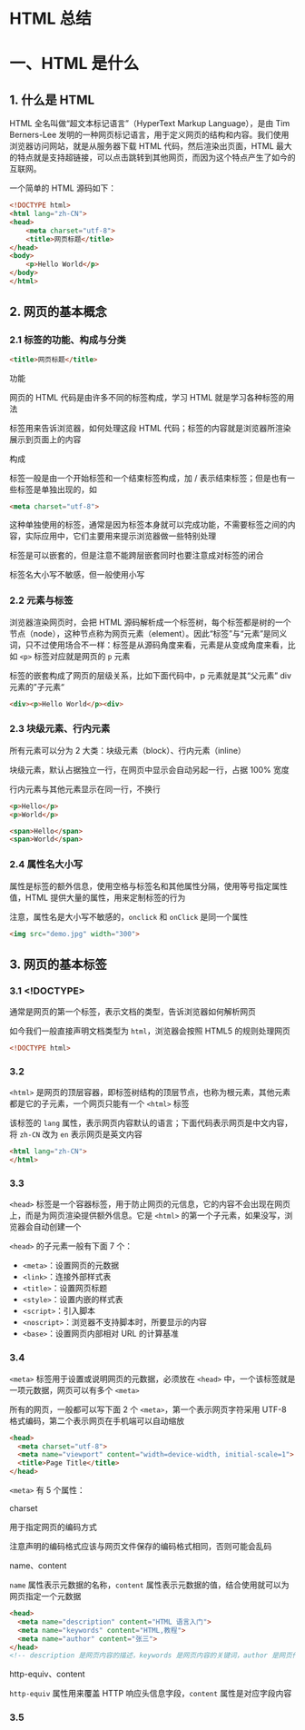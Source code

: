 # HTML 总结

# 一、HTML 是什么

## 1. 什么是 HTML

HTML 全名叫做“超文本标记语言”（HyperText Markup Language），是由 Tim Berners-Lee 发明的一种网页标记语言，用于定义网页的结构和内容。我们使用浏览器访问网站，就是从服务器下载 HTML 代码，然后渲染出页面，HTML 最大的特点就是支持超链接，可以点击跳转到其他网页，而因为这个特点产生了如今的互联网。

一个简单的 HTML 源码如下：

```html
<!DOCTYPE html>
<html lang="zh-CN">
<head>
	<meta charset="utf-8">
	<title>网页标题</title>
</head>
<body>
	<p>Hello World</p>
</body>
</html>
```

## 2. 网页的基本概念

### 2.1 标签的功能、构成与分类

```html
<title>网页标题</title>
```

功能

网页的 HTML 代码是由许多不同的标签构成，学习 HTML 就是学习各种标签的用法

标签用来告诉浏览器，如何处理这段 HTML 代码；标签的内容就是浏览器所渲染展示到页面上的内容

构成

标签一般是由一个开始标签和一个结束标签构成，加 / 表示结束标签；但是也有一些标签是单独出现的，如

```html
<meta charset="utf-8">
```

这种单独使用的标签，通常是因为标签本身就可以完成功能，不需要标签之间的内容，实际应用中，它们主要用来提示浏览器做一些特别处理

标签是可以嵌套的，但是注意不能跨层嵌套同时也要注意成对标签的闭合

标签名大小写不敏感，但一般使用小写

### 2.2 元素与标签

浏览器渲染网页时，会把 HTML 源码解析成一个标签树，每个标签都是树的一个节点（node），这种节点称为网页元素（element）。因此“标签”与“元素”是同义词，只不过使用场合不一样：标签是从源码角度来看，元素是从变成角度来看，比如 `<p>` 标签对应就是网页的 `p` 元素

标签的嵌套构成了网页的层级关系，比如下面代码中，p 元素就是其“父元素” div 元素的”子元素“

```html
<div><p>Hello World</p><div>
```

### 2.3 块级元素、行内元素

所有元素可以分为 2 大类：块级元素（block）、行内元素（inline）

块级元素，默认占据独立一行，在网页中显示会自动另起一行，占据 100% 宽度

行内元素与其他元素显示在同一行，不换行

```html
<p>Hello</p>
<p>World</p>

<span>Hello</span>
<span>World</span>
```

### 2.4 属性名大小写

属性是标签的额外信息，使用空格与标签名和其他属性分隔，使用等号指定属性值，HTML 提供大量的属性，用来定制标签的行为

注意，属性名是大小写不敏感的，`onclick` 和 `onClick` 是同一个属性

```html
<img src="demo.jpg" width="300">
```

## 3. 网页的基本标签

### 3.1 <!DOCTYPE>

通常是网页的第一个标签，表示文档的类型，告诉浏览器如何解析网页

如今我们一般直接声明文档类型为 `html`，浏览器会按照 HTML5 的规则处理网页

```html
<!DOCTYPE html>
```

### 3.2 <html>

`<html>` 是网页的顶层容器，即标签树结构的顶层节点，也称为根元素，其他元素都是它的子元素，一个网页只能有一个 `<html>` 标签

该标签的 `lang` 属性，表示网页内容默认的语言；下面代码表示网页是中文内容，将 `zh-CN` 改为 `en` 表示网页是英文内容

```html
<html lang="zh-CN">
</html>
```

### 3.3 <head>

`<head>` 标签是一个容器标签，用于防止网页的元信息，它的内容不会出现在网页上，而是为网页渲染提供额外信息。它是 `<html>` 的第一个子元素，如果没写，浏览器会自动创建一个

`<head>` 的子元素一般有下面 7 个：

- `<meta>`：设置网页的元数据
- `<link>`：连接外部样式表
- `<title>`：设置网页标题
- `<style>`：设置内嵌的样式表
- `<script>`：引入脚本
- `<noscript>`：浏览器不支持脚本时，所要显示的内容
- `<base>`：设置网页内部相对 URL 的计算基准

### 3.4 <meta>

`<meta>` 标签用于设置或说明网页的元数据，必须放在 `<head>` 中，一个该标签就是一项元数据，网页可以有多个 `<meta>`

所有的网页，一般都可以写下面 2 个 `<meta>`，第一个表示网页字符采用 UTF-8 格式编码，第二个表示网页在手机端可以自动缩放

```html
<head>
  <meta charset="utf-8">
  <meta name="viewport" content="width=device-width, initial-scale=1">
  <title>Page Title</title>
</head>
```

`<meta>` 有 5 个属性：

charset

用于指定网页的编码方式

注意声明的编码格式应该与网页文件保存的编码格式相同，否则可能会乱码

name、content

`name` 属性表示元数据的名称，`content` 属性表示元数据的值，结合使用就可以为网页指定一个元数据

```html
<head>
  <meta name="description" content="HTML 语言入门">
  <meta name="keywords" content="HTML,教程">
  <meta name="author" content="张三">
</head>
<!-- description 是网页内容的描述，keywords 是网页内容的关键词，author 是网页作者 -->
```

http-equiv、content

`http-equiv` 属性用来覆盖 HTTP 响应头信息字段，`content` 属性是对应字段内容

### 3.5 <title>

`<title>` 标签用于指定网页的标题，会显示在浏览器窗口的标题栏

### 3.6 <body>

`<body>` 标签是一个容器标签，用于放置网页的主体内容，浏览器显示的页面内容都是放置在其内部

## 4. HTML 的空格处理规则

HTML 有自己的空格处理规则，标签内容的头部、尾部空格一律忽略不计，标签内容中的多个连续空格（包括制表符 `\\t`）会被浏览器合成一个空格，浏览器还会将文本中的换行符（`\\n`）和回车符（`\\r`）替换成空格

## 5. 注释

HTML 代码的注释以 `<!--` 开头，以 `—->` 结尾，支持多行注释

```html
<!-- 这是一个注释 -->
<!--
	这是一个多行注释
	<p>111</p>
	<p>222</p>
-->
```

# 二、URL

## 1. URL 是什么

URL 全称为“统一资源定位符”（Uniform Resource Locator），又称作网址，表示各种资源的互联网位置，比如：`https://www.example.com/path/index.html` 

资源，即各种可以通过互联网访问的文件，如网页、图像、音视频、JS 脚本等，只有知道了它们的 URL，才能在互联网上获取它们

一个 URL对应一个资源，但一个资源可以对应多个 URL

URL 是互联网的基础，之所以可以“互联”，是因为网页可以通过“链接”包含其他 URL，用户点击就可以通过一个 URL跳转到其他 URL，获取不同资源或者前往不同网站

## 2. 网址的组成部分

URL 由多个部分组成，比如下面就是一个较复杂的 URL

```html
https://www.example.com:80/path/to/index.html?key1=value1&key2=value2#anchor
```

### 2.1 协议

协议，是浏览器请求服务器资源的方法，上面的 `https://` 就表示使用了 HTTPS 协议

浏览器默认使用的时候 HTTP 协议，HTTPS 是 HTTP 的加密版本

后面的 `://` 不是所有的协议都是如此，比如邮件地址协议是 `mailto:xxx@yyy.com`

### 2.2 主机

主机，是资源所在的网站名或服务器的名字，又称域名，比如上面的 `[www.example.com](http://www.example.com)` ，有些主机没有域名，只有 IP 地址如 `192.168.2.23` ，这种情况常出现在局域网

### 2.3 端口

同一个域名下面可能包含多个网站，它们通过“端口”区分，端口是一个整数，可以理解成访问者告诉服务器想要访问那个网站。浏览器默认端口是 `80`

### 2.4 路径

路径是资源在网站的位置，比如上面的 `/path/index.html`，就是指向网站的 `/path` 子目录下面的网页文件 `index.html` 

路径可能只包含目录，不包含文件名，如 `/xxx/`，甚至尾部的 `/` 都可以省略。这时，服务器通常会默认跳转到该目录下的 `index.html` 文件（等同于请求 `/xxx/index.html`），当然也可能有其他的处理（如列出目录中的所有文件），取决于服务器的设置，一般来说访问 [`www.example.com`](http://www.example.com) 这个网址，很可能返回的是网页文件 `www.example.com/index.html`

### 2.5 查询参数

查询参数是提供给服务器的额外信息，参数的位置在路径后面，两者之间使用 `？`分隔

查询参数由一组或多组键值对构成，每组键值对同时具有键名和键值，使用 `=` 链接，多组参数间使用 `&` 连接，比如 `key1=value1&key2=value2`

### 2.6 锚点

锚点是网页内部的定位点，使用 # 加上锚点名称，位置位于网址最后，如 `#anchor`。浏览器加载页面后，会自动滚动到锚点所在的位置。锚点名称通过网页元素的 `id` 属性命名

## 3. URL 字符

URL 的各个部分只能使用字符：`a-z`、`A-Z`、`0-9`、`-`、`_`、`.` ，加上 18 个 URL 的保留字符，只能出现在给定位置上，比如 `?` 只能出现在查询参数的开头

如果想要在其他位置使用保留字、汉字怎么办？

那么如果网址的其他部分想要使用这些保留字符怎么办呢，必须使用他们的转译形式，转义方法是在这些字符的十六进制 ASCII 码前加上 `%`，比如 `xxx?index.html` 就需要写成 `xxx%3Findex.html` 。URL 合法字符如 `a-z` 也是可以使用转义写法的，但是不推荐，最后，空格的转义形式为 `%20` 

既不属于合法字符、也不属于保留字符的其他字符（如汉字），理论上不需要转义可以直接写在 URL 中，浏览器会自动将其转义发给服务器。转义方法是使用字符的十六进制 UTF-8 编码，2 位算一组，每组头部添加 `%` 

```html
<!-- www.expample.com/中国.html -->
www.example.com/%e4%b8%ad%e5%9b%bd.html
```

## 4. 绝对 URL 与相对 URL

URL 分两种：绝对 URL和相对 URL

绝对 URL，指的是只靠 URL 本身就能确定资源的位置，这就意味着 URL 必须带有资源的完整信息，包含协议、主机、路径等部分，前面的例子都是绝对 URL

相对 URL，指的是 URL 不包含资源位置的全部信息，必须结合当前网页的位置，才能定位资源。比如，当前网页 URL 为 `https://www.example.com/path/index.html`，网页上有个资源，URL 指向 `a.html`，这就是相对 URL，因为只知道 `a.html` 并不能定位资源，浏览器假定 `a.html` 与当前网页在同一个子目录下，从而得到绝对 URL `[https://www.example.com/path/a.html](https://www.example.com/path/a.html)` 

相对 URL 如果以 `/` 开头，就表示网站的根目录，否则必须以当前目录为起点推算资源位置

URL 还有 2 个特殊简写表示特定位置：

`.`：表示当前目录，如 `./a.html` 表示当前目录下的 `a.html` 文件

`..`：表示上级目录，如 `../a.html` 表示上级目录下的 `a.html` 文件，这种写法可以连用

## 5. <base>

`<base>` 标签指定网页内部的所有相对 URL 的计算基准，整个网页只能有一个 `<base>` 标签，且只能放在 `<head>` 中

```html
<head>
<base href="https://www.example.com/files/" target="_blank">
</head>
```

`href` 属性给出计算的基准网址，`target` 属性给出如何打开链接的说明，`<base>` 必须具备这 2 个属性中的一个

一旦设定对这个网页都有效，如果想要改变某个链接的行为只能使用绝对链接代替相对链接，注意，锚点也是针对 `<base>` 计算的而不是当前网页的 URL

# 三、网页元素的属性

## 1. 属性

网页元素的属性可以定制元素的行为，属性的写法是标签内部的键值对，比如 `<html lang="en">`

属性名与标签名一样，不区分大小写，`lang` 与 `LANG` 是同一个属性

有些属性是布尔属性（即属性值是布尔值），有和无两种状态，因此写了属性名即表示有该属性，不写就表示没有该属性，如 `<input type="text" required>`

## 2. 全局属性

所有的元素都可以使用，不过有些属性对某些元素可能不产生意义

### 2.1 id

`id` 属性是元素在网页中的唯一标识符，该属性的值必须是全局唯一的，即同一个页面不能有 2 个相同的 `id` 属性值，另外， `id` 属性值不能有空格

```html
<div id="div1"></div>
<div id="div2"></div>
<div id="div3"></div>
```

可以在 `id` 属性值之前加上 `#`，放到 URL 中作为锚点，定位到该元素在网页中的位置

### 2.2 class

`class` 属性用来对网页元素进行分类，如果不同元素的 `class` 属性值相同，则表示它们是一类的。一个元素可以同时具有多个 `class`，它们之间使用空格分隔

```html
<div class="div1 div2 div3"></div>
```

### 2.3 title

`title` 属性用来给元素添加附加说明，大多数浏览器中，鼠标悬浮在元素上，都会显示 `title` 属性值

```html
<img src="demo.jpg" title="一张图片">
```

### 2.4 style

`style` 属性用来指定当前元素的 CSS 样式

```html
<p style="color: red;">Hello World</p>
```

### 2.5 hidden

`hidden` 表示当前元素不再跟当前网页相关，因此浏览器就不会渲染这个元素，所以在网页中看不到该元素

注意，CSS 的可见性设置，优先级高于 `hidden` 属性，即如果使用 CSS 设置了元素可见那么 `hidden` 属性无效

### 2.6 lang，dir

`lang` 属性指定网页元素使用的语言，属性值如： `zh` 表示中文，`zh-Hans`表示简体中文，`en` 表示英语

`dir` 属性表示文字的阅读方向，属性值有：`ltr` 从左向右，`rtl` 丛右向左，`auto` 浏览器根据内容自行决定

### 2.7 contenteditable

HTML 网页内容默认是用户不能编辑的，`contenteditable` 属性允许用户修改内容，属性值有：`true` 或空字符串表示内容可编辑，`false` 表示不可编辑

```html
<p contenteditable="true">本段内容可以直接修改</p>
```

用户点击即可进行编辑，当然，除非提交到服务器，否则页面刷新还是显示原来的内容

### 2.8 data-

`data-` 属性用于给元素嵌入自定义属性或数据，通过 CSS 或 JS 进行使用

```html
<head>
	<style>
    #div1::before {
      content: attr(data-x);
    }
    div[data-xx="456"] {
      width: 100px;
      height: 100px;
      border: 1px solid red;
    }
  </style>
</head>
<body>
  <div
    id="div1"
    data-x="123"
    data-xx="456"
    data-xxx="789"
  >Hello World</div>
  <script>
    var div1 = document.querySelector('#div1')
    console.log(div1.dataset.xxx) // "789"
  </script>
</body>
```

### 2.9 事件处理属性

除了上述属性，全局属性还包括事件处理属性，用来响应用户的动作，这些属性的值都是 JS 代码，如 `onclick`、`onblur` 等等

# 四、HTML 字符编码

## 1. HTML 的字符编码

网页包含大量文字，浏览器必须知道这些文字的编码方法，才能把文字正确解析显示出来，一般情况下服务器向浏览器发送 HTML 网页文件时，会通过 HTTP 头声明网页的编码方式

```jsx
Content-Type: text/html; charset=UTF-8
```

HTTP 头信息的 `Content-Type` 字段先声明，服务器发送的数据类型是 `text/html` 即 HTML 网页，然后声明网页文字编码为 `UTF-8`

网页内部也会再用 `<meta>` 再次声明网页的编码

```html
<meta charset="UTF-8">
```

## 2. UTF-8

如今网页中最常用的编码为 UTF-8，UTF-8 编码是 Unicode 字符集的一种表达形式，这个字符集包含了世界上所有字符

每一个字符都有一个 Unicode 号码，称作码点，可以通过码点查到是什么字符，如 a 的码点是十进制 97（十六进制 61）

HTML 允许使用 Unicode 码点表示字符，浏览器会自动将码点转成对应字符，注意，HTML 标签本身不能使用码点表示

码点的表示法：`&#十进制码点`、`&#x十六进制码点`，如 a 可以写成 `&#97` 或 `&#x61`

## 3. 字符的实体表示

由于数字码点难以记忆，HTML 为一些特殊字符设置了容易记忆的名字，允许通过名字来表示这些字符

常用的字符写法有：

- `<`：`&lt;`
- `>`：`&gt;`
- `©`：`&copy;`
- 空格：`&nbsp;`

# 五、语义化

## 1. HTML 语义化

HTML 标签的一个重要作用，就是声明网页元素的性质，使得用户只看标签就能了解这个元素的意义，阅读源码就能了解网页的大致结构。语义良好的网页，天然具有良好的结构，对于开发者易读易写易维护，也能帮助计算机更好地处理网页内容

一个典型的语义结构的网页：

```html
<body>
	<header>页眉</header>
	<main>
	  <article>
	    <h1>文章标题</h1>
	    <p>文章内容</p>
	  </article>
	</main>
	<footer>页尾</footer>
</body>
```

## 2. 常用语义化标签

### 2.1 <header>

既可以表示整个网页的头部，也可以表示一篇文章或一个区块的头部

### 2.2 <footer>

表示网页、文章、章节的尾部，如果用于整个网页的尾部，称为“页尾”，通常包含版权信息或其他相关信息

### 2.3 <main>

表示页面的主体内容，一个页面只能有一个 `<main>`

`<main>` 是顶层标签，不能写在 `<header>`、`<footer>`、`<article>`、`<aside>`、`<nav>` 等标签中

另外，功能性区块如搜索栏不适合放入 `<main>`

### 2.4 <article>

表示页面中一段完整的内容，通常用来表示一篇文章或一个论坛的帖子，它可以有自己的标题

### 2.5 <aside>

用来放置与网页或文章主要内容间接相关的部分，网页级的 `<aside>` 可以用来放置侧边栏，文章级的 `<aside>` 可以用来放置评论或注释

### 2.6 <section>

表示含有主题的独立部分，通常用在文档中表示一个章节，比如 `<article>` 可以包含多个 `<section>`，当然，一个 `<section>` 中也可以有多个 `<article>` 这个取决于在当前页面的含义，另外，一般来说 `<section>` 都应该有标题

### 2.7 <nav>

用于放置页面或文档的导航信息，往往放置在 `<header>`中，当然，一个页面中可以有多个 `<nav>`，比如一个用于站点导航一个用于文章导航

### 2.8 <h1> - <h6>

表示文章的标题，浏览器默认粗体显示标题，同时字号逐级递减

### 2.9 <hgroup>

 如果主标题包含多级标题（比如带有副标题），可以使用 `<hgroup>` 将多级标题放置其中

注意，`<hgroup>` 只能包含 `<h1>`-`<h6>`

# 六、文本标签

## 1. <div>

`<div>` 是一个没有语义的通用标签，表示一个区块，如果网页需要一个块级元素容器且没有合适的标签，就可以使用它

早期通过层层包裹的 `<div>` 搭建页面结构，但是现在我们应该尽量使用 HTML5 的语义化块级标签

## 2. <p>

`<p>` 是一个代表文章段落的块级元素，当然不仅仅是文本，任何想要以段落显示的内容，如图片、表单项，都可以放入 `<p>`

## 3. <span>

`<span>` 是一个不带语义的通用行内标签，如果网页需要一个行内元素，就可以使用它，我们主要使用它包裹某些行内内容并指定样式

## 4. <br>，<wbr>

`<br>` 是一个让网页产生换行效果的单标签，但是，块级元素的间隔不要使用 `<br>` 来产生，而应该使用 CSS 指定

`<wbr>` 跟 `<br>` 很相似，表示一个可选的换行，即如果一行的宽度如果够就不换行，如果宽度不够就在 `<wbr>` 的位置换行

## 5. <hr>

`<hr>` 是一个表示水平线的单标签，一般用来在一篇文章中分隔两个不同的主题，不过，在主题之间分隔现在可以使用 `<section>`，如果想要水平线效果，可以使用 CSS

## 6. <pre>

`<pre>` 是一个块级元素，表示保留原来的格式，即浏览器会保留标签内部原始的换行和空格

注意，`<pre>` 中的 HTML 标签还是起作用的，它只是保留空格和换行，不会保留 HTML 标签，下面代码中 `<pre>` 标签内容会加粗显示

```html
<pre><strong>hello world</strong></pre>
```

## 7. <strong>，<b>

这两个标签都是行内标签，标签内容都会加粗显示，只不过前者表示语义上内容的重要性，后者没有，应该尽量使用 `<strong>`

## 8. <em>，<i>

这两个标签都是行内标签，表示强调，标签内容会以斜体显示，只不过前者表示语义上的强调，应该尽量使用 `<em>`，但是，更推荐使用 CSS 设置字体为斜体

## 9. <sub>，<sup>

`<sub>` 标签将内容变成下标，`<sup>` 将内容变成上标，它们都是行内元素，主要应用于数学公式、分子式等

## 10. <u>，<s>

`<u>` 是一个行内元素，为内容加上下划线，可以用来提示拼写错误。但是由于 `<a>` 也默认带有下划线，所以为了避免混淆，尽量使用 CSS 来设置下划线样式

`<s>` 是一个行内元素，为内容加上删除线

## 11. <blockquote>，<cite>

`<blockquote>` 是一个块级元素，表示引用别人的话，浏览器会在样式渲染上与正常文本区分。它有一个 `cite` 属性，值是一个 `url`，表示引言的来源，并不会显示在网页上

`<cite>` 表示引言出处或作者，浏览器默认使用斜体显示内容，这个标签可以单独使用，不一定跟 `<blockquote>` 一起使用

## 12. <code>

`<code>` 是一个行内元素，表示一行代码，默认以等宽字体显示，如果要显示多行代码，需要将多个 `<code>` 放在 `<pre>` 内部

## 13. <kbd>

`<kbd>` 是一个行内元素，原意是用户从键盘输入的内容，现在扩展到各种输入，包括语音输入，默认等宽字体显示标签内容，多个 `<kbd>` 之间可以嵌套

```html
<p>Windows 中可以通过 <kbd>Ctrl</kbd> + <kbd>C</kbd> 来复制内容</p>
```

## 14. <address>

`<address>` 是一个块级元素，表示联系方式，一般结合 `<p> <a>` 在 `<footer>` 中使用

## 15. <abbr>

`<abbr>` 是一个行内元素，表示标签内容是一个缩写，它的 `title` 属性给出缩写的完整形式或描述，鼠标悬浮 `title` 值就会显示

## 16. <ins>，<del>

两个都是行内元素，`<ins>` 表示原来文档添加的内容，标签内容会加上下划线；`<del>` 表示删除的内容，标签内容会加上删除线

这两元素都有 `cite` 和 `datetime` 属性，分别表示可以解释本次修改的 `url` 以及删改发生的时间

# 七、列表标签

## 1. <ol>

`<ol>` 是一个有序列表容器，会在内部列表项前面生成数字编号，`<ol>` 可以嵌套 `<ol>` 和 `<ul>`，这样就形成了多级列表

它有以下几个属性：

- `reversed`，产生倒序数字列表
- `start`，指定数字列表的起始编号，如 `<ol start="3">`
- `type`，指定数字编号的样式，支持 a、A、i、I、1，如 `<ol type="a">`

注意，即使编号为字母，`start` 属性依旧可以使用整数，比如 `<ol type="a" start="3">` 表示编号从 `c` 开始

## 2. <ul>

`<ul>` 是一个无序列表容器，会在内部列表项前面生成实心圆点作为列表符号，同样的，它内部也可以嵌套 `<ul>` 或 `<ol>` 形成多级列表

## 3. <li>

`<li>` 作为列表项使用在 `<ol>` 或 `<ul>` 中

在 `<ol>` 中 `<li>` 具有 value 属性，指定其与后面列表项的编号，比如下面的列表项编号分别为 1、3、4

```html
<ol>
	<li> 列表项 1 </li>
  <li value="3"> 列表项 2 </li>
	<li> 列表项 3 </li>
</ol>
```

## 4. <dl>，<dt>，<dd>

`<dl>` 是一个块级元素，表示一组术语列表，其中术语名使用 `<dt>` 定义，术语解释使用 `<dd>` 定义，`<dt>`、`<dd>` 都是块级元素

# 八、图像标签

## 1. <img>

`<img>` 标签用于插入图片，是一个单标签，它默认是一个行内元素，与前后的文字处于同一行

图像默认是以原始大小显示的，同时它还可以放在 `<a>` 中得到一个可点击的链接图片

## 2. 属性

src：指定图片的地址

alt：设置图片的文字说明（图片无法显示时）

width、height：一旦设置浏览器就预留这个空间，无论图片是否加载成功，所以不建议使用；如果使用的话，一般只设置其中一个，这样浏览器会根据图片的原始大小自动设置另外一个值；可以通过`img {max-width: 100%;}` 设置图片使用手机屏幕

# 九、链接标签

## 1. <a>

链接通过 `<a>` 表示，用户点击浏览器就会跳转到指定的网址

`<a>` 标签内部不仅可以放置文字，段落、图片、多媒体等都是可以的

属性：

### 1.1 href

该属性指定链接指向的网址，它的值可以是 URL 或锚点

### 1.2 title

该属性给出链接的说明信息，当鼠标在链接上悬浮时会把该值显示出来

### 1.3 target

该属性指定如何展示打开的链接，它的值可以是：

- `_self`：当前窗口打开（默认值）
- `_blank`：新窗口打开
- `_parent`：上层窗口打开，这是相对于父窗口中打开的子窗口或 `<iframe>` 中的链接来说的，如果当前窗口没有上层窗口，那么这个值相当于 `_self`
- `_top`：顶层窗口打开，同上

### 1.4 rel

该属性说明链接与当前页面的关系，它的值可以是：`alternate`（当前文档的另一种形式，如翻译）、`author`、`license` 等

## 2. 邮件链接

链接也可以指向一个邮件地址，使用 `mailto` 协议，用户点击后浏览器会打开本机默认邮件程序，让用户向指定地址发送邮件

```html
<a href="mailto:contact@example.com">联系我们</a>
```

## 3. 电话链接

如果是手机浏览的页面，可以使用 `tel` 协议创建电话链接，用户点击链接就会唤起电话，可以进行拨号

```html
<a href="tel:123131312">1232312312</a>
```

## 4. <link>

`<link>` 主要用于将当前网页与相关的外部资源联系起来，通常放在 `<head>` 中，最常见的用途就是加载 CSS 样式表

当然 `<link>` 还有其他功能如：加载替代样式表、加载网站的 favicon、提供不同分辨率的图标文件等

属性：

href：提供外部资源的网址

rel：跟 `<a>` 一样，表示外部资源与当前文档之间的关系，是 `<link>` 标签必须的属性，它的值可以是 `alternate`、`icon`、`author`、`license`、`stylesheet` 等

## 5. <script>

`<script>` 用于加载脚本代码，当然主要是加载 JavaScript 代码，可以直接嵌入代码或者加载外部代码

```html
<script> console.log('Hello World') </script>
<script type="text/javascript" src="example.js"><script>
```

`type` 属性给出脚本的类型，默认是 JavaScript 代码，所以可以省略

# 十、多媒体标签

## 1.<video>

<video> 用于放置视频，是一个块级元素。如果浏览器支持加载的视频格式，就会显示一个播放器，否则就显示 <video> 内部的子元素

```html
<video src="example.mp4" controls>
	<p>你的浏览器不支持 HTML5 视频，请下载<a href="example.mp4">视频文件</a></p>
</video>
```

属性

- src：视频文件地址
- controls：播放器是否显示控制栏，布尔值；如果不想用浏览器默认播放器，而想自定义播放器，则不要使用
- width/height：视频播放器宽高，单位像素
- autoplay：视频是否自动播放，布尔值
- loop：视频是否循环播放，布尔值
- muted：视频默认是否静音，布尔值
- poster：视频播放器的封面图片的 URL
- preload：视频播放前，是否有缓冲文件，仅适用于 autoplay 的情况；值：none（不缓冲）、metadata（仅仅缓冲视频文件的元数据）、auto（可以缓冲整个文件）
- playsinline：禁止 Safari 浏览器播放视频自动全屏，布尔值
- crossorigin：是否采用跨域方式加载视频；值：anonymous（跨域请求时，不发送用户凭证，主要是 Cookie），use-credentials（跨域时发送用户凭证）
- currentTime：指定当前播放位置（双精度浮点数，单位秒），如果还没播放，则从该位置开始播放
- duration：只读属性，指示时间轴上的持续播放时间（总长度），值是双精度浮点数，单位秒；如果是流媒体，没有已知结束事件，属性值是 +Infinity

```html
<video width="500" height="500" autoplay loop muted poster="poster.png">
	<source src="example.mp4" type="video/mp4">
	<source src="example.webm" type="video/webm">
	<p>你的浏览器不支持 HTML5 视频，请下载<a href="example.mp4">视频文件</a></p>
</video>
```

## 2.<audio>

`<audio>`用于放置音频，是一个块级元素，用法与 `<video>` 基本一致

```html
<audio controls>
  <source src="example.mp3" type="audio/mp3">
  <source src="example.ogg" type="audio/ogg">
  <p>你的浏览器不支持 HTML5 音频，请直接下载<a href="example.mp3">音频文件</a></p>
</audio>
```

属性

- src：音频文件地址
- autoplay：是否自动播放，布尔值
- controls：是否显示播放工具栏，布尔值，不设置浏览器就不显示播放界面，通常用于背景音乐
- crossorigin：是否使用跨域方式请求
- loop：是否循环播放，布尔值
- muted：是否静音，布尔值
- preload：音频文件缓冲设置

## 3.<track>

`<track>` 用于指定视频字幕，单标签，放在 `<video>` 内部

```html
<video src="example.mp4" controls>
  <track label="英文" kind="subtitles" src="subtitles_en.vtt" srclang="en">
  <track label="中文" kind="subtitles" src="subtitles_cn.vtt" srclang="cn">
</video>
```

属性

- src：.vtt 字幕文件的网址
- srclang：字幕的语言，必须是有效代码语言
- default：是否默认打开，布尔值
- label：播放器显示的字幕名称，供用户选择
- kind：字幕的类型，默认值 subtitles，表示将原始声音翻译成外国文字，如英文视频提供中文字幕；另一个常用值 captions，表示原始声音的文字描述，通常是视频原始使用的语言，如英文视频提供英文字幕

## 4.<source>

`<source>` 用在 `<picture>`、`<video>`、`<audio>` 的内部，指定一项外部资源，单标签

属性

- src：指定源文件，用于 `<video>`、`<audio>`
- type：指定外部资源的 MIME 类型
- srcset：指定不同条件下加载的图像文件，用于 `<picture>`
- media：指定媒体查询表达式，用于 `<picture>`
- sizes：指定不同设备显示大小，用于 `<picture>`，必须跟 `srcset` 搭配使用

# 十一、表格标签

## 1. <table>，<caption>

`<table>` 是一个容器标签，也是一个块级标签，所有的表格内容都要放在这个标签中

`<caption>` 作为 `<table>` 的第一个子元素，表示表格标题，可选

```html
<table>
	<caption>表格标题</caption>
</table>
```

## 2. <thead>、<tbody>、<tfoot>

这 3 个标签都是块级容器标签，且都是 `<table>` 的直接子元素，表示表头、表体和表尾

```html
<table>
	<thead></thead>
	<tbody></tbody>
	<tfoot></tfoot>
</table>
```

大型表格内可以使用多个 `<tbody>`，表示连续的多个部分

## 3. <tr>

`<tr>` 表示表格的一行

如果有 `<thead>`、`<tbody>`、`<tfoot>` 则放在这 3 个标签中

如果没有，则作为 `<table>` 的直接子元素

```html
<table>
	<tr>...</tr>
	<tr>...</tr>
</table>
```

## 4. <th>，<td>

`<th>`、`<td>` 都用来定义表格的单元格，`<th>` 是标题单元格，`<td>` 是数据单元格

```html
<table>
	<tr>
		<th>姓名</th><th>性别</th>
	</tr>
	<tr>
		<td>张三</td><td>男</td>
	</tr>
	<tr>
		<td>李四</td><td>男</td>
	</tr>
</table>
```

单元格可能会跨行或跨列，就需要通过这 2 个属性来设置，`colspan` 设置单元格跨列数，`rowspan` 设置单元格跨行数，默认值都是 1

```html
<table>
	<tr>
		<td rowspan="2">A</td>
		<td colspan="3">B</td>
		<!-- A 跨 2 行，B 跨 3 列 -->
	</tr>
	<tr>
		<td>C</td>
		<td>D</td>
		<td>E</td>
	</tr>
</table>
```

# 十二、表单标签

## 1. <form>

`<form>` 用来定义一个表单，所有表单内容放在这个容器元素中

```html
<form action="https://example.com/aip" method="post">
  <label>用户名：<input type="text" name="user"></label>
  <input type="submit" value="提交">
</form>
```

属性

- action：服务器接收数据的 URL
- method：提交数据的 HTTP 方法，如 `post`、`get`等
- name：表单的名称，应该是网页唯一的；如果表单中的一个控件没有设置 `name` 属性，则该控件的值不会作为键值对发送给服务器
- target：指定在哪个窗口展示服务器返回的数据，`_self`（当前窗口）、`_black`（新建窗口）、`_parent`（父窗口）、`_top`（顶层窗口）、`<iframe>` 标签的 `name` 属性（即表单返回结果展示在 `<iframe>` 窗口）

## 2. <fieldset>、<legend>

`<fieldset>` 是一个表示控件的集合的块级容器标签，用于将一组相关控件合成一组

<legend> 用来设置 <fieldset> 控件组的标题

```html
<form>
  <fieldset>
		<legend>学生登记情况</legend>
    <p>姓名：<input type="text" name="name"></p>
    <p>性别：<input type="text" name="gender"></p>
  </fieldset>
</form>
```

属性

- disabled：布尔值，一旦设置是的 <fieldset> 内的控件都不可用，显示灰色
- name：指定控件组的名称

## 3. <label>

`<label>` 是一个行内元素，提供控件的文字说明

一个控件可以有多个关联的 `<label>` 标签

```html
<label for="user">用户名：</label>
<input type="text" name="user" id="user" />
<!-- or -->
<label>
	用户名：<input type="text" name="user" />
</label>
```

属性

- for：关联控件的 `id` 属性
- form：关联表单的 `id` 属性

## 4. <input>

<input> 是一个行内元素，用来接收用户的输入，单标签

该标签拥有多个类型，取决于 type 的属性值，默认是 text，即一个输入框

属性

- autofocus：布尔值，是否在页面加载时自动获得焦点
- disabled：布尔值，是否禁用该控件，用户无法操作
- name：控件的名称，用于向服务器提交数据时，控件键值对的键名，只有设置了 `name` 属性的控件才会向服务器提交数据
- readonly：布尔值，是否只读
- required：布尔值，是否必填
- type：控件类型
- value：控件的值

类型

- text
    
    `type="text"` 是一个普通文本框，用来输入单行文本
    
    ```html
    <input type="text" name="name" required minlength="4" maxlength="8" size="10" placeholder="请输入姓名" />
    ```
    
    - placeholder：输入字段为空时，用于提示的值
    - maxlength：可以输入的最大字符数
    - minlength：可以输入的最小字符数
    - readonly：布尔值，只读
    - size：表示输入框的显示长度有多少个字符宽，默认是 20，超过必须移动光标才能看到
- search
    
    `type="search"` 是用于搜索的文本输入框，基本等同于 `type="text"` ，某些浏览器在输入时会在输入框尾部显示一个删除按钮
    
    ```html
    <input type="search" placeholder="请输入关键词" required />
    ```
    
- button
    
    `type="button"` 是没有默认行为的按钮
    
    尽量避免使用，而是使用 `<button>`，语义清晰同时 `<button>` 内可以插入图片或其他 HTML 代码
    
- submit
    
    `type="submit"` 是表单的提交按钮，用户点击就会把表单提交给服务器
    
    ```html
    <input type="submit" value="提交" />
    ```
    
- image
    
    `type="image"` 表示将一个图片文件作为提交按钮，与 `type="submit"` 用法行为一样
    
    ```html
    <input type="image" alt="登录" src="login-button.png" />
    ```
    
- reset
    
    `type="reset"` 是一个重置按钮，用户点击之后，所有表格空间重置为初始值
    
    ```html
    <input type="reset" value="重置" />
    ```
    
- checkbox
    
    `type="checkbox"` 是复选框，允许选择或取消选择选项，`checked` 属性表示选中
    
    提交时`name` 值决定键名，`value` 值决定键值
    
    ```html
    <input type="checkbox" name="interest" value="run" checked />跑步
    <input type="checkbox" name="interest" value="read">读书
    <input type="checkbox" name="interest" value="music"/>音乐
    ```
    
- radio
    
    `type="radio"` 是单选框，表示一组选择中只能选一个，所有的单选项的 `name` 值应该保持一致
    
    `checked` 表示默认选中，`value` 是提交的键值
    
    ```html
    <input type="radio" name="gender" value="male" />男
    <input type="radio" name="gender" value="female" />女
    ```
    
- email
    
    `type="email"` 是一个只能输入邮箱的文本输入框，提交前浏览器会自动检测是否符合邮箱格式
    
- password
    
    `type="password"` 是一个密码输入框，用户输入会被遮挡而显示 * 或 .
    
- file
    
    `type="file"` 是一个文件选择框，允许用户选择一个或多个文件，常用于上传功能，`accept` 定义允许选择的文件类型，`multiple` 允许用户选择多个文件
    
- number
    
    `type="number"` 是一个数字输入框，只能输入数字
    
- range
    
    `type="range"` 是一个滑块，用户拖动选择给定范围中的一个数值，拖动产生的值不是精确的
    
    ```html
    <input type="range" name="volume" min="0" max="11" />
    ```
    
- url
    
    `type="url"` 是一个只能输入网址的文本框，浏览器会自动检查，注意必须要带协议
    
- tel
    
    `type="tel"` 是一个只能输入电话号码的输入框
    
- color
    
    `type="color"` 是一个选择颜色的控件
    
- date
    
    `type="date"` 是一个只能输入日期的输入框，可以输入年月日，但是不能输入时分，`max` 设置最晚日期，`min` 设置最早日期
    
- time
    
    `type="time"` 是一个只能输入时间的输入框，可以输入时分秒，不能输入年月日
    

## 5. <button>

`<button>` 标签生成一个可以点击的按钮，没有默认行为

其中可以放置 `<img>`

`type` 属性可以有 `submit`、`reset`、`button` 这 3 个值

## 6. <select>

`<select>` 用于生成一个下拉菜单，菜单项使用 `<option>` 标签

```html
<select name="value">
	<option value="">--请选择一项--</option>
	<option value="first" selected>1</option>
	<option value="second">2</option>
	<option value="third">3</option>
<select>
```

## 7. <textarea>

`<textarea>` 是一个块级元素，用来生成多行文本框

通过 `rows` 和 `cols` 来设置文本框的行数和每行字符数

通过 `resize: none;` 来禁止用户缩放文本框